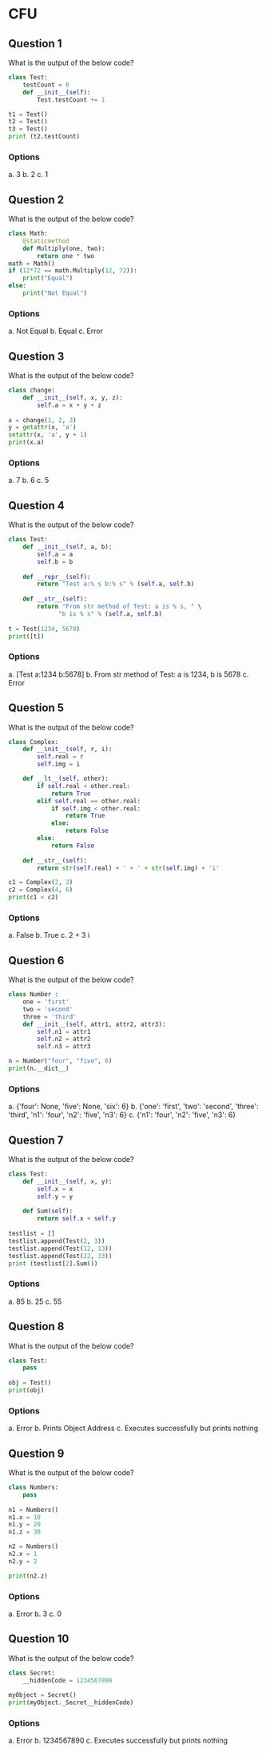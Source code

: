 # CFU

## Question 1
What is the output of the below code?
````python
class Test:
    testCount = 0
    def __init__(self):
        Test.testCount += 1

t1 = Test()
t2 = Test()
t3 = Test()
print (t2.testCount)
````
### Options
a. 3
b. 2
c. 1

## Question 2
What is the output of the below code?
````python
class Math:
    @staticmethod
    def Multiply(one, two):
        return one * two
math = Math()
if (12*72 == math.Multiply(12, 72)):
    print("Equal")
else:
    print("Not Equal")
````
### Options
a. Not Equal
b. Equal
c. Error

## Question 3
What is the output of the below code?
````python
class change:
    def __init__(self, x, y, z):
        self.a = x + y + z
 
x = change(1, 2, 3)
y = getattr(x, 'a')
setattr(x, 'a', y + 1)
print(x.a)
````
### Options
a. 7
b. 6
c. 5

## Question 4
What is the output of the below code?
````python
class Test:
    def __init__(self, a, b):
        self.a = a  
        self.b = b  
      
    def __repr__(self):
        return "Test a:% s b:% s" % (self.a, self.b)  
    
    def __str__(self):
        return "From str method of Test: a is % s, " \
              "b is % s" % (self.a, self.b)  
  
t = Test(1234, 5678)
print([t])
````
### Options
a. [Test a:1234 b:5678]
b. From str method of Test: a is 1234, b is 5678
c. Error

## Question 5
What is the output of the below code?
````python
class Complex:
    def __init__(self, r, i):
        self.real = r
        self.img = i

    def __lt__(self, other):
        if self.real < other.real:
            return True
        elif self.real == other.real:
            if self.img < other.real:
                return True
            else:
                return False
        else:
            return False
            
    def __str__(self):
        return str(self.real) + ' + ' + str(self.img) + 'i'

c1 = Complex(2, 3)
c2 = Complex(4, 6)
print(c1 < c2)
````
### Options
a. False
b. True
c. 2 + 3 i

## Question 6
What is the output of the below code?
````python
class Number : 
    one = 'first'
    two = 'second'
    three = 'third'
    def __init__(self, attr1, attr2, attr3): 
        self.n1 = attr1 
        self.n2 = attr2
        self.n3 = attr3

n = Number("four", "five", 6)
print(n.__dict__)
````
### Options
a. {'four': None, 'five': None, 'six': 6}
b. {'one': 'first', 'two': 'second', 'three': 'third', 'n1': 'four', 'n2': 'five', 'n3': 6}
c. {'n1': 'four', 'n2': 'five', 'n3': 6}

## Question 7

What is the output of the below code?
````python
class Test:
    def __init__(self, x, y):
        self.x = x  
        self.y = y 
          
    def Sum(self): 
        return self.x + self.y
   
testlist = []
testlist.append(Test(2, 3))
testlist.append(Test(12, 13))
testlist.append(Test(22, 33))
print (testlist[2].Sum())
````
### Options
a. 85
b. 25
c. 55

## Question 8
What is the output of the below code?
````python
class Test: 
    pass
  
obj = Test()
print(obj)
````
### Options
a. Error
b. Prints Object Address
c. Executes successfully but prints nothing

## Question 9
What is the output of the below code?
````python
class Numbers: 
    pass
  
n1 = Numbers() 
n1.x = 10
n1.y = 20
n1.z = 30

n2 = Numbers()
n2.x = 1
n2.y = 2

print(n2.z)
````
### Options
a. Error
b. 3
c. 0

## Question 10
What is the output of the below code?
````python
class Secret: 
    __hiddenCode = 1234567890
  
myObject = Secret()
print(myObject._Secret__hiddenCode)
````
### Options
a. Error
b. 1234567890
c. Executes successfully but prints nothing

